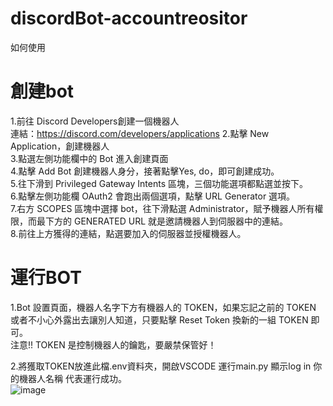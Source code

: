 # discordBot-accountreositor

如何使用
# 創建bot
1.前往 Discord Developers創建一個機器人<br>
  連結：https://discord.com/developers/applications
2.點擊 New Application，創建機器人<br>
3.點選左側功能欄中的 Bot 進入創建頁面<br>
4.點擊 Add Bot 創建機器人身分，接著點擊Yes, do，即可創建成功。<br>
5.往下滑到 Privileged Gateway Intents 區塊，三個功能選項都點選並按下。<br>
6.點擊左側功能欄 OAuth2 會跑出兩個選項，點擊 URL Generator 選項。<br>
7.右方 SCOPES 區塊中選擇 bot，往下滑點選 Administrator，賦予機器人所有權限，而最下方的 GENERATED URL 就是邀請機器人到伺服器中的連結。<br>
8.前往上方獲得的連結，點選要加入的伺服器並授權機器人。

# 運行BOT
1.Bot 設置頁面，機器人名字下方有機器人的 TOKEN，如果忘記之前的 TOKEN 或者不小心外露出去讓別人知道，只要點擊 Reset Token 換新的一組 TOKEN 即可。<br>
注意!! TOKEN 是控制機器人的鑰匙，要嚴禁保管好！<br>

2.將獲取TOKEN放進此檔.env資料夾，開啟VSCODE 運行main.py 顯示log in 你的機器人名稱 代表運行成功。<br>
![image](https://github.com/user-attachments/assets/9e006a6b-5550-42dc-86c0-27d3314cb966)
